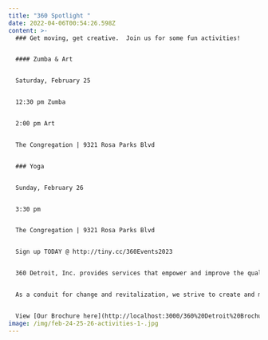 ```yaml
---
title: "360 Spotlight "
date: 2022-04-06T00:54:26.598Z
content: >-
  ### Get moving, get creative.  Join us for some fun activities!


  #### Z﻿umba & Art


  Saturday, February 25


  1﻿2:30 pm Zumba


  2﻿:00 pm Art


  T﻿he Congregation | 9321 Rosa Parks Blvd


  ### Y﻿oga


  S﻿unday, February 26


  3﻿:30 pm


  T﻿he Congregation | 9321 Rosa Parks Blvd


  Sign up TODAY @ http://tiny.cc/360Events2023


  360 Detroit, Inc. provides services that empower and improve the quality of life for individuals and families. We are dedicated to assisting people in becoming self-sufficient, anchored, stabilized and well-rounded community members.


  As a conduit for change and revitalization, we strive to create and maintain viable, safe communities within Detroit.


  View [Our Brochure here](http://localhost:3000/360%20Detroit%20Brochure.pdf)!
image: /img/feb-24-25-26-activities-1-.jpg
---
```

